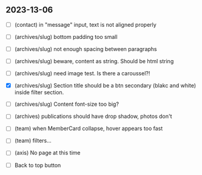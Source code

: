## 2023-13-06

- [ ] (contact) in "message" input, text is not aligned properly

- [ ] (archives/slug) bottom padding too small
- [ ] (archives/slug) not enough spacing between paragraphs
- [ ] (archives/slug) beware, content as string. Should be html string
- [ ] (archives/slug) need image test. Is there a caroussel?!
- [x] (archives/slug) Section title should be a btn secondary (blakc and white) inside filter section.
- [ ] (archives/slug) Content font-size too big?

- [ ] (archives) publications should have drop shadow, photos don't

- [ ] (team) when MemberCard collapse, hover appears too fast
- [ ] (team) filters...

- [ ] (axis) No page at this time

- [ ] Back to top button